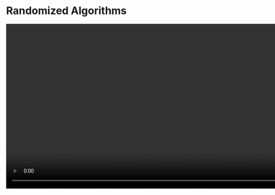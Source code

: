 # Randomized Algorithms

<video src="https://youtu.be/nFw6x7DoYbs?feature=shared" preview-src="random_algo.jpeg" width="900" />

## Definition

> Randomized algorithms are algorithms that use random numbers to make decisions. They are used in situations where the input data is too large or complex to be processed by deterministic algorithms. Randomized algorithms are often used in optimization problems, where the goal is to find the best solution from a set of possible solutions.

{ style="note" }

## Key Aspects

<table>
<tr>
<td>

**Randomized Choices**

</td>
<td>

**Randomized Analysis**

</td>
</tr>
<tr>
<td>

Randomized algorithms make random choices during their execution, which can lead to different outcomes each time they are run. These choices are often used to break ties or make decisions when there are multiple options available. 

</td>
<td>

Randomized analysis is a technique used to analyze the performance of randomized algorithms. It involves running the algorithm multiple times with different random inputs and averaging the results to determine the expected performance. This allows us to estimate the running time and space complexity of the algorithm. 

</td>
</tr>
</table>


### Applications & Approaches

<table style="both">
<tr>
<td></td>
<td>

**Monte Carlo Algorithms**

</td>
<td>

**Las Vegas Algorithms**

</td>
</tr>
<tr>
<td>Correctness</td>
<td>

Monte Carlo algorithms are randomized algorithms that have a probabilistic guarantee of correctness. They may produce incorrect results with a small probability, but they are generally fast and efficient.    

</td>
<td>

Las Vegas algorithms are randomized algorithms that always produce the correct result, but their running time may vary. They are often used in situations where correctness is more important than speed.

</td>
</tr>
<tr>
<td>Runtime</td>
<td>

Monte Carlo algorithms have a fixed running time and may produce incorrect results with a small probability. They are often used in situations where speed is more important than correctness.

</td>
<td>

Las Vegas algorithms have a variable running time and always produce the correct result. They are often used in situations where correctness is more important than speed.

</td>
</tr>
<tr>
<td>Efficiency</td>
<td>

Monte Carlo algorithms are generally fast and efficient, but they may produce incorrect results with a small probability. They are often used in situations where speed is more important than correctness.

</td>
<td>

Las Vegas algorithms are generally slower than Monte Carlo algorithms, but they always produce the correct result. They are often used in situations where correctness is more important than speed.

</td>
</tr>
<tr>
<td>Error Analysis</td>
<td>

Monte Carlo algorithms require error analysis to determine the probability of producing incorrect results. This analysis involves running the algorithm multiple times with different random inputs and calculating the probability of error.

</td>
<td>

Las Vegas algorithms do not require error analysis, as they always produce the correct result. However, their running time may vary, so it is important to consider the worst-case scenario when analyzing their performance.

</td>
</tr>
<tr>
<td>Trade-offs</td>
<td>

Monte Carlo algorithms trade correctness for speed, as they may produce incorrect results with a small probability. They are often used in situations where speed is more important than correctness.

</td>
<td>

Las Vegas algorithms trade speed for correctness, as they always produce the correct result but may take longer to do so. They are often used in situations where correctness is more important than speed.

</td>
</tr>
<tr>
<td>Applications</td>
<td>

Monte Carlo algorithms are used in a wide range of applications, including optimization problems, simulation, and statistical analysis. They are particularly useful in situations where speed is more important than correctness.

</td>
<td>

Las Vegas algorithms are used in situations where correctness is more important than speed, such as cryptography, data security, and scientific computing. They are particularly useful in situations where the algorithm must produce the correct result every time.

</td>
</tr>
<tr>
<td>Examples</td>
<td>

Monte Carlo algorithms are used in the field of computational biology to analyze DNA sequences and predict protein structures. They are particularly useful in situations where the algorithm must produce the correct result every time.

</td>
<td>

Las Vegas algorithms are used in the field of cryptography to generate secure encryption keys and protect sensitive data. They are particularly useful in situations where correctness is more important than speed.

</td>
</tr>
</table>

## Advantages & Disadvantages

<table>
<tr>
<td>✅</td>
<td>❌</td>
</tr>
<tr>
<td>can be used to solve complex problems that are difficult to solve with deterministic algorithms</td>
<td>may produce incorrect results with a small probability</td>
</tr>
<tr>
<td>can be more efficient than deterministic algorithms in some cases</td>
<td>may require additional error analysis to determine the probability of producing incorrect results</td>
</tr>
<tr>
<td>can be used in a wide range of applications, including optimization, simulation, and statistical analysis</td>
<td>may be more difficult to implement and analyze than deterministic algorithms</td>
</tr>
<tr>
<td>can provide probabilistic guarantees of correctness in some cases</td>
<td>may be less predictable and reliable than deterministic algorithms</td>
</tr>
<tr>
<td>can be used to generate random numbers and simulate random processes</td>
<td>may require additional computational resources to run multiple times with different random inputs</td>
</tr>
</table>

## Examples

<table style="header-column">
<tr>
<td>

**QuickSort**   

</td>
<td>

QuickSort is a classic example of a randomized algorithm that uses random numbers to sort an array of elements. It works by selecting a random pivot element and partitioning the array into two subarrays based on the pivot. The algorithm then recursively sorts the subarrays until the entire array is sorted.

</td>
</tr>
<tr>
<td>

**Randomized Primality Testing**

</td>
<td>

Randomized primality testing is a technique used to determine whether a given number is prime. It involves running a probabilistic algorithm that uses random numbers to test the primality of the number. The algorithm may produce incorrect results with a small probability, but it is generally fast and efficient.

</td>
</tr>
<tr>
<td>

**Monte Carlo Integration**

</td>
<td>

Monte Carlo integration is a technique used to estimate the value of a definite integral by generating random samples from the function. The algorithm uses random numbers to select points in the function's domain and computes the average value of the function over these points. This allows us to estimate the integral with a high degree of accuracy.

</td>
</tr>
<tr>
<td>

**Las Vegas Sorting**

</td>
<td>

Las Vegas sorting is a technique used to sort an array of elements in random order. The algorithm always produces the correct result, but its running time may vary. It is often used in situations where correctness is more important than speed.

</td>   
</tr>
</table>

<tabs>
<tab title="Monte Carlo Algorithm">

<table>
<tr>
<td>

```c++
#include <iostream>
#include <cstdlib>
#include <ctime>


// Function to generate random numbers
double generateRandomNumber() {
    return (double)rand() / RAND_MAX;
}

// Function to estimate the value of pi using Monte Carlo simulation
double estimatePi(int numPoints) {
    int numPointsInsideCircle = 0;

    for (int i = 0; i < numPoints; i++) {
        double x = generateRandomNumber();
        double y = generateRandomNumber();

        if (x * x + y * y <= 1) {
            numPointsInsideCircle++;
        }
    }

    return 4.0 * numPointsInsideCircle / numPoints;
}

int main() {
    srand(time(0)); // Seed the random number generator

    int numPoints = 1000000;
    double estimatedPi = estimatePi(numPoints);

    std::cout << "Estimated value of pi: " << estimatedPi << std::endl;

    return 0;
}
```

</td>
</tr>
<tr>
<td>

`generateRandomNumber`
: generates a random number between 0 and 1 using the `rand` function.

`estimatePi`
: estimates the value of pi using a Monte Carlo simulation. It generates random points in the unit square and counts the number of points inside the unit circle to estimate the value of pi.

`main`
: seeds the random number generator with the current time, calls the `estimatePi` function with a specified number of points, and prints the estimated value of pi.

</td>
</tr>
</table>

</tab>
<tab title="Las Vegas Sorting">

<table>
<tr>
<td>

```c++
#include <iostream>
#include <vector>
#include <algorithm>
#include <cstdlib>
#include <ctime>

// Function to generate random numbers
int generateRandomNumber() {
    return rand();
}

// Function to perform Las Vegas sorting
void lasVegasSort(std::vector<int>& arr) {
    bool sorted = false;

    while (!sorted) {
        sorted = true;

        for (int i = 0; i < arr.size() - 1; i++) {
            if (arr[i] > arr[i + 1]) {
                std::swap(arr[i], arr[i + 1]);
                sorted = false;
            }
        }
    }
}

int main() {
    srand(time(0)); // Seed the random number generator

    std::vector<int> arr = {5, 2, 8, 1, 3, 7, 4, 6};

    lasVegasSort(arr);

    std::cout << "Sorted array: ";
    for (int num : arr) {
        std::cout << num << " ";
    }
    std::cout << std::endl;

    return 0;
}
```

</td>
</tr>
<tr>
<td>

`generateRandomNumber` 
: generates a random integer using the `rand` function.

`lasVegasSort`
: performs Las Vegas sorting on a vector of integers. It repeatedly iterates through the array and swaps adjacent elements if they are out of order until the array is sorted.

`main`
: seeds the random number generator with the current time, initializes a vector with random integers, calls the `lasVegasSort` function to sort the array, and prints the sorted array.

</td>
</tr>
</table>

</tab>
</tabs>
